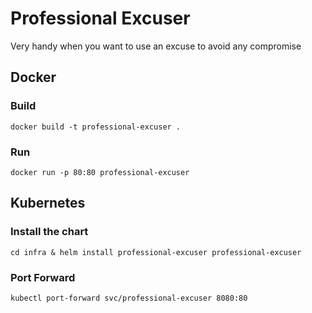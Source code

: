 # Professional Excuser
Very handy when you want to use an excuse to avoid any compromise

## Docker 
### Build
```
docker build -t professional-excuser . 
```

### Run
```
docker run -p 80:80 professional-excuser
```

## Kubernetes

### Install the chart
```
cd infra & helm install professional-excuser professional-excuser
```
### Port Forward
```
kubectl port-forward svc/professional-excuser 8080:80
```